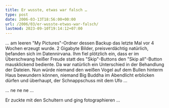 ```yaml
---
title: Er wusste, etwas war falsch …
type: post
date: 2006-03-13T18:56:00+00:00
url: /2006/03/er-wusste-etwas-war-falsch/
lastmod: 2023-09-10T19:14:12+07:00
---
```

... am leeren "My Pictures"-Ordner dessen Backup das letzte Mal vor 4 Wochen erzeugt wurde. 2 Gigabyte Bilder, preisverdächtig natürlich, befanden sich im Datennirvana. Ihm fiel plötzlich ein, dass er im Überschwang heißer Freude statt des "Skip"-Buttons den "Skip all"-Button mausklickend bediente. Da war natürlich ein Unterschied in der Behandlung der Dateien. Nun würde niemand den weißen Vogel auf dem Bullen hinterm Haus bewundern können, niemand Big Buddha im Abendlicht erblicken dürfen und überhaupt, der Schnappschuss mit dem Ufo ...

... ne ne ne ...

Er zuckte mit den Schultern und ging fotographieren ...
